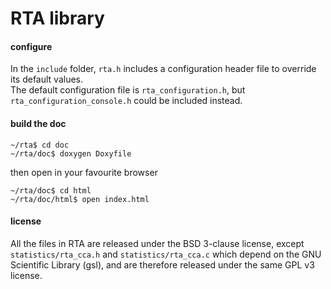 # RTA library

#### configure

In the `include` folder, `rta.h` includes a configuration header file
to override its default values.  
The default configuration file is `rta_configuration.h`,
but `rta_configuration_console.h` could be included instead.  

#### build the doc

`~/rta$ cd doc`  
`~/rta/doc$ doxygen Doxyfile`

then open in your favourite browser

`~/rta/doc$ cd html`  
`~/rta/doc/html$ open index.html`

#### license

All the files in RTA are released under the BSD 3-clause license, except
`statistics/rta_cca.h` and `statistics/rta_cca.c` which depend on the
GNU Scientific Library (gsl), and are therefore released under the same GPL v3
license.